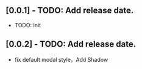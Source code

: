 ## [0.0.1] - TODO: Add release date.

* TODO: Init

## [0.0.2] - TODO: Add release date.

* fix default modal style，Add Shadow
